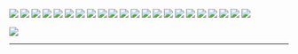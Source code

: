 
<img src="https://img.shields.io/badge/Vue%20js-35495E?style=for-the-badge&logo=vuedotjs&logoColor=4FC08D"/>  <img src="https://img.shields.io/badge/Vite-B73BFE?style=for-the-badge&logo=vite&logoColor=FFD62E"/>    <img src="https://img.shields.io/badge/Docker-2CA5E0?style=for-the-badge&logo=docker&logoColor=white"/>    <img src="https://img.shields.io/badge/firebase-ffca28?style=for-the-badge&logo=firebase&logoColor=black" /> <img src="https://img.shields.io/badge/React_Native-20232A?style=for-the-badge&logo=react&logoColor=61DAFB"/> <img src="https://img.shields.io/badge/Expo-1B1F23?style=for-the-badge&logo=expo&logoColor=white"/> <img src="https://img.shields.io/badge/CSS3-1572B6?style=for-the-badge&logo=css3&logoColor=white"/> <img src="https://img.shields.io/badge/HTML5-E34F26?style=for-the-badge&logo=html5&logoColor=white" /> <img src="https://img.shields.io/badge/json-5E5C5C?style=for-the-badge&logo=json&logoColor=white"/> <img src="https://img.shields.io/badge/JavaScript-323330?style=for-the-badge&logo=javascript&logoColor=F7DF1E"/> <img src="https://img.shields.io/badge/C-00599C?style=for-the-badge&logo=c&logoColor=white"/>   <img src="https://img.shields.io/badge/Python-FFD43B?style=for-the-badge&logo=python&logoColor=blue"/>  <img src="https://img.shields.io/badge/Xampp-F37623?style=for-the-badge&logo=xampp&logoColor=white"/> <img src="https://img.shields.io/badge/Yarn-2C8EBB?style=for-the-badge&logo=yarn&logoColor=white" /> <img src="https://img.shields.io/badge/npm-CB3837?style=for-the-badge&logo=npm&logoColor=white"/> <img src="https://img.shields.io/badge/Socket.io-010101?&style=for-the-badge&logo=Socket.io&logoColor=white" /> <img src="https://img.shields.io/badge/Postman-FF6C37?style=for-the-badge&logo=Postman&logoColor=white" /> <img src="https://img.shields.io/badge/Node%20js-339933?style=for-the-badge&logo=nodedotjs&logoColor=white" /> <img src="https://img.shields.io/badge/Nginx-009639?style=for-the-badge&logo=nginx&logoColor=white" /> <img src="https://img.shields.io/badge/Xcode-007ACC?style=for-the-badge&logo=Xcode&logoColor=white"/>  <img src="https://img.shields.io/badge/Visual_Studio_Code-0078D4?style=for-the-badge&logo=visual%20studio%20code&logoColor=white"/>  <img src="https://img.shields.io/badge/IntelliJ_IDEA-000000.svg?style=for-the-badge&logo=intellij-idea&logoColor=white"/> 

<picture>
<source
    srcset="https://github-readme-stats.vercel.app/api?username=Nonlandz&show_icons=true&theme=midnight-purple"
    media="(prefers-color-scheme: light), (prefers-color-scheme: no-preference)"
  />
  <img src="https://github-readme-stats.vercel.app/api?username=Nonlandz&show_icons=true" />
</picture>


---
